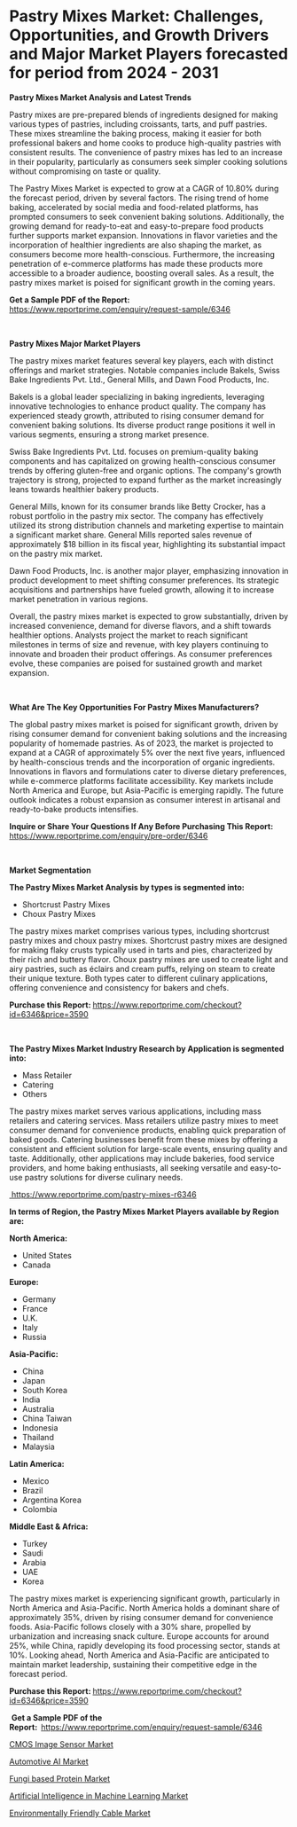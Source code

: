 <p><h1>Pastry Mixes Market: Challenges, Opportunities, and Growth Drivers and Major Market Players forecasted for period from 2024 - 2031</h1></p><p><strong>Pastry Mixes Market Analysis and Latest Trends</strong></p>
<p><p>Pastry mixes are pre-prepared blends of ingredients designed for making various types of pastries, including croissants, tarts, and puff pastries. These mixes streamline the baking process, making it easier for both professional bakers and home cooks to produce high-quality pastries with consistent results. The convenience of pastry mixes has led to an increase in their popularity, particularly as consumers seek simpler cooking solutions without compromising on taste or quality.</p><p>The Pastry Mixes Market is expected to grow at a CAGR of 10.80% during the forecast period, driven by several factors. The rising trend of home baking, accelerated by social media and food-related platforms, has prompted consumers to seek convenient baking solutions. Additionally, the growing demand for ready-to-eat and easy-to-prepare food products further supports market expansion. Innovations in flavor varieties and the incorporation of healthier ingredients are also shaping the market, as consumers become more health-conscious. Furthermore, the increasing penetration of e-commerce platforms has made these products more accessible to a broader audience, boosting overall sales. As a result, the pastry mixes market is poised for significant growth in the coming years.</p></p>
<p><strong>Get a Sample PDF of the Report:&nbsp;</strong> <a href="https://www.reportprime.com/enquiry/request-sample/6346">https://www.reportprime.com/enquiry/request-sample/6346</a></p>
<p>&nbsp;</p>
<p><strong>Pastry Mixes Major Market Players</strong></p>
<p><p>The pastry mixes market features several key players, each with distinct offerings and market strategies. Notable companies include Bakels, Swiss Bake Ingredients Pvt. Ltd., General Mills, and Dawn Food Products, Inc.</p><p>Bakels is a global leader specializing in baking ingredients, leveraging innovative technologies to enhance product quality. The company has experienced steady growth, attributed to rising consumer demand for convenient baking solutions. Its diverse product range positions it well in various segments, ensuring a strong market presence.</p><p>Swiss Bake Ingredients Pvt. Ltd. focuses on premium-quality baking components and has capitalized on growing health-conscious consumer trends by offering gluten-free and organic options. The company's growth trajectory is strong, projected to expand further as the market increasingly leans towards healthier bakery products.</p><p>General Mills, known for its consumer brands like Betty Crocker, has a robust portfolio in the pastry mix sector. The company has effectively utilized its strong distribution channels and marketing expertise to maintain a significant market share. General Mills reported sales revenue of approximately $18 billion in its fiscal year, highlighting its substantial impact on the pastry mix market.</p><p>Dawn Food Products, Inc. is another major player, emphasizing innovation in product development to meet shifting consumer preferences. Its strategic acquisitions and partnerships have fueled growth, allowing it to increase market penetration in various regions.</p><p>Overall, the pastry mixes market is expected to grow substantially, driven by increased convenience, demand for diverse flavors, and a shift towards healthier options. Analysts project the market to reach significant milestones in terms of size and revenue, with key players continuing to innovate and broaden their product offerings. As consumer preferences evolve, these companies are poised for sustained growth and market expansion.</p></p>
<p>&nbsp;</p>
<p><strong>What Are The Key Opportunities For Pastry Mixes Manufacturers?</strong></p>
<p><p>The global pastry mixes market is poised for significant growth, driven by rising consumer demand for convenient baking solutions and the increasing popularity of homemade pastries. As of 2023, the market is projected to expand at a CAGR of approximately 5% over the next five years, influenced by health-conscious trends and the incorporation of organic ingredients. Innovations in flavors and formulations cater to diverse dietary preferences, while e-commerce platforms facilitate accessibility. Key markets include North America and Europe, but Asia-Pacific is emerging rapidly. The future outlook indicates a robust expansion as consumer interest in artisanal and ready-to-bake products intensifies.</p></p>
<p><strong>Inquire or Share Your Questions If Any Before Purchasing This Report:</strong> <a href="https://www.reportprime.com/enquiry/pre-order/6346">https://www.reportprime.com/enquiry/pre-order/6346</a></p>
<p>&nbsp;</p>
<p><strong>Market Segmentation</strong></p>
<p><strong>The Pastry Mixes Market Analysis by types is segmented into:</strong></p>
<p><ul><li>Shortcrust Pastry Mixes</li><li>Choux Pastry Mixes</li></ul></p>
<p><p>The pastry mixes market comprises various types, including shortcrust pastry mixes and choux pastry mixes. Shortcrust pastry mixes are designed for making flaky crusts typically used in tarts and pies, characterized by their rich and buttery flavor. Choux pastry mixes are used to create light and airy pastries, such as éclairs and cream puffs, relying on steam to create their unique texture. Both types cater to different culinary applications, offering convenience and consistency for bakers and chefs.</p></p>
<p><strong>Purchase this Report:&nbsp;</strong><a href="https://www.reportprime.com/checkout?id=6346&price=3590">https://www.reportprime.com/checkout?id=6346&price=3590</a></p>
<p>&nbsp;</p>
<p><strong>The Pastry Mixes Market Industry Research by Application is segmented into:</strong></p>
<p><ul><li>Mass Retailer</li><li>Catering</li><li>Others</li></ul></p>
<p><p>The pastry mixes market serves various applications, including mass retailers and catering services. Mass retailers utilize pastry mixes to meet consumer demand for convenience products, enabling quick preparation of baked goods. Catering businesses benefit from these mixes by offering a consistent and efficient solution for large-scale events, ensuring quality and taste. Additionally, other applications may include bakeries, food service providers, and home baking enthusiasts, all seeking versatile and easy-to-use pastry solutions for diverse culinary needs.</p></p>
<p><a href="https://www.reportprime.com/pastry-mixes-r6346">&nbsp;https://www.reportprime.com/pastry-mixes-r6346</a></p>
<p><strong>In terms of Region, the Pastry Mixes Market Players available by Region are:</strong></p>
<p>
    <p> <strong> North America: </strong>
        <ul>
            <li>United States</li>
            <li>Canada</li>
        </ul>
        </p> 
    <p> <strong> Europe: </strong>
        <ul>
            <li>Germany</li>
            <li>France</li>
            <li>U.K.</li>
            <li>Italy</li>
            <li>Russia</li>
        </ul>
        </p> 
    <p> <strong> Asia-Pacific: </strong>
        <ul>
            <li>China</li>
            <li>Japan</li>
            <li>South Korea</li>
            <li>India</li>
            <li>Australia</li>
            <li>China Taiwan</li>
            <li>Indonesia</li>
            <li>Thailand</li>
            <li>Malaysia</li>
        </ul>
        </p> 
    <p> <strong> Latin America: </strong>
        <ul>
            <li>Mexico</li>
            <li>Brazil</li>
            <li>Argentina Korea</li>
            <li>Colombia</li>
        </ul>
        </p> 
    <p> <strong> Middle East & Africa: </strong>
        <ul>
            <li>Turkey</li>
            <li>Saudi</li>
            <li>Arabia</li>
            <li>UAE</li>
            <li>Korea</li>
        </ul>
    </p>
    </p>
<p><p>The pastry mixes market is experiencing significant growth, particularly in North America and Asia-Pacific. North America holds a dominant share of approximately 35%, driven by rising consumer demand for convenience foods. Asia-Pacific follows closely with a 30% share, propelled by urbanization and increasing snack culture. Europe accounts for around 25%, while China, rapidly developing its food processing sector, stands at 10%. Looking ahead, North America and Asia-Pacific are anticipated to maintain market leadership, sustaining their competitive edge in the forecast period.</p></p>
<p><strong>Purchase this Report: </strong><a href="https://www.reportprime.com/checkout?id=6346&price=3590">https://www.reportprime.com/checkout?id=6346&price=3590</a></p>
<p>&nbsp;<strong>Get a Sample PDF of the Report:&nbsp;&nbsp;</strong><a href="https://www.reportprime.com/enquiry/request-sample/6346">https://www.reportprime.com/enquiry/request-sample/6346</a></p>
<p><strong></strong></p>
<p><p><a href="https://www.linkedin.com/pulse/cmos-image-sensor-market-trends-regional-insights-forecasted-exdhe?trackingId=mcet4y5CQsGALflWlVcbew%3D%3D">CMOS Image Sensor Market</a></p><p><a href="https://medium.com/@david.mackay7867865/automotive-ai-market-research-report-exploring-market-size-and-revenue-analysis-for-automotive-ai-173c2e9e6e70">Automotive AI Market</a></p><p><a href="https://github.com/NargisHussain75/Market-Research-Report-List-1/blob/main/fungi-based-protein-market.md">Fungi based Protein Market</a></p><p><a href="https://medium.com/@david.mackay7867865/strategic-roadmap-to-success-global-artificial-intelligence-in-machine-learning-market-a302713f4d5b">Artificial Intelligence in Machine Learning Market</a></p><p><a href="https://issuu.com/reportprime-2/docs/environmentally-friendly-cable-mark_bdbec5d9bfa638">Environmentally Friendly Cable Market</a></p></p>